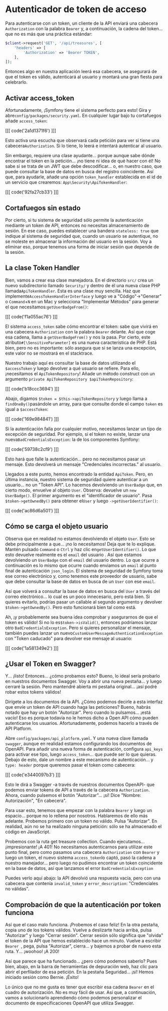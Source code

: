 # Autenticador de token de acceso

Para autenticarse con un token, un cliente de la API enviará una cabecera `Authorization` con la palabra `Bearer` y, a continuación, la cadena del token... que no es más que una práctica estándar:

```php
$client->request('GET', '/api/treasures', [
    'headers' => [
        'Authorization' => 'Bearer TOKEN',
    ],
]);
```

Entonces algo en nuestra aplicación leerá esa cabecera, se asegurará de que el token es válido, autenticará al usuario y montará una gran fiesta para celebrarlo.

## Activar access_token

Afortunadamente, ¡Symfony tiene el sistema perfecto para esto! Gira y abre`config/packages/security.yaml`. En cualquier lugar bajo tu cortafuegos añade `access_token`:

[[[ code('2a1d1371f6') ]]]

Esto activa una escucha que observará cada petición para ver si tiene una cabecera`Authorization`. Si lo tiene, lo leerá e intentará autenticar al usuario.

Sin embargo, requiere una clase ayudante... porque aunque sabe dónde encontrar el token en la petición... ¡no tiene ni idea de qué hacer con él! No sabe si se trata de un JWT que debe descodificar... o, en nuestro caso, que puede consultar la base de datos en busca del registro coincidente. Así que, para ayudarle, añade una opción `token_handler` establecida en el id de un servicio que crearemos: `App\Security\ApiTokenHandler`:

[[[ code('92fa27cb33') ]]]

## Cortafuegos sin estado

Por cierto, si tu sistema de seguridad sólo permite la autenticación mediante un token de API, entonces no necesitas almacenamiento de sesión. En ese caso, puedes establecer una bandera `stateless: true` que indique al sistema de seguridad que, cuando un usuario se autentique, no se moleste en almacenar la información del usuario en la sesión. Voy a eliminar eso, porque tenemos una forma de iniciar sesión que depende de la sesión.

## La clase Token Handler

Bien, vamos a crear esa clase manejadora. En el directorio `src/` crea un nuevo subdirectorio llamado `Security/` y dentro de él una nueva clase PHP llamada`ApiTokenHandler`. Esta es una clase muy sencilla. Haz que implemente`AccessTokenHandlerInterface` y luego ve a "Código"->"Generar" o `Command`+`N` en un Mac y selecciona "Implementar Métodos" para generar el que necesitamos:`getUserBadgeFrom()`:

[[[ code('f1a055ac76') ]]]

El sistema `access_token` sabe cómo encontrar el token: sabe que vivirá en una cabecera `Authorization` con la palabra `Bearer` delante. Así que coge esa cadena, llama a `getUserBadgeFrom()` y nos la pasa. Por cierto, este atributo`#[\SensitiveParameter]` es una nueva característica de PHP. Está bien, pero no es importante: sólo asegura que si se lanza una excepción, este valor no se mostrará en el stacktrace.

Nuestro trabajo aquí es consultar la base de datos utilizando el `$accessToken` y luego devolver a qué usuario se refiere. Para ello, ¡necesitamos el `ApiTokenRepository`! Añade un método construct con un argumento `private ApiTokenRepository $apiTokenRepository`:

[[[ code('b18ccc3694') ]]]

Abajo, digamos `$token = $this->apiTokenRepository` y luego llama a `findOneBy()`pasándole un array, para que consulte donde el campo `token` es igual a `$accessToken`:

[[[ code('169e984841') ]]]

Si la autenticación falla por cualquier motivo, necesitamos lanzar un tipo de excepción de seguridad. Por ejemplo, si el token no existe, lanzar una nueva`BadCredentialsException`: la de los componentes Symfony:

[[[ code('59738c2cf9') ]]]

Esto hará que falle la autenticación... pero no necesitamos pasar un mensaje. Esto devolverá un mensaje "Credenciales incorrectas." al usuario.

Llegados a este punto, hemos encontrado la entidad `ApiToken`. Pero, en última instancia, nuestro sistema de seguridad quiere autenticar a un usuario... no un "Token API". Lo hacemos devolviendo un `UserBadge` que, en cierto modo, envuelve al objeto `User`. Observa: devuelve un `new UserBadge()`. El primer argumento es el "identificador de usuario". Pasa `$token->getOwnedBy()` para obtener el`User` y luego `->getUserIdentifier()`:

[[[ code('ac86d6a501') ]]]

## Cómo se carga el objeto usuario

Observa que en realidad no estamos devolviendo el objeto `User`. Esto se debe principalmente a que... ¡no lo necesitamos! Deja que te lo explique. Mantén pulsado `Command` o `Ctrl` y haz clic en`getUserIdentifier()`. Lo que esto devuelve realmente es el `email` del usuario . Así que estamos devolviendo un `UserBadge` con el `email` del usuario dentro. Lo que ocurre a continuación es lo mismo que ocurre cuando enviamos un `email` al punto final de autenticación `json_login`. El sistema de seguridad de Symfony toma ese correo electrónico y, como tenemos este proveedor de usuario, sabe que debe consultar la base de datos en busca de un `User` con ese `email`.

Así que volverá a consultar la base de datos en busca del `User` a través del correo electrónico... lo cual es un poco innecesario, pero está bien. Si quieres evitarlo, podrías pasar un callable al segundo argumento y devolver `$token->getOwnedBy()`. Pero esto funcionará bien tal como está.

Ah, ¡y probablemente sea buena idea comprobar y asegurarnos de que el token es válido! Si no lo es`$token->isValid()`, entonces podríamos lanzar otro `BadCredentialsException`. Pero si quieres personalizar el mensaje, también puedes lanzar un nuevo`CustomUserMessageAuthenticationException` con "Token caducado" para devolver ese mensaje al usuario:

[[[ code('1a581349e2') ]]]

## ¿Usar el Token en Swagger?

Y... ¡listo! Entonces... ¿cómo probamos esto? Bueno, lo ideal sería probarlo en nuestros documentos Swagger. Voy a abrir una nueva pestaña... y luego cerraré la sesión. Pero mantendré abierta mi pestaña original... ¡así podré robar estos tokens válidos!

Dirígete a los documentos de la API. ¿Cómo podemos decirle a esta interfaz que envíe un token de API cuando haga las peticiones? Bueno, habrás notado que hay un botón "Autorizar". Pero cuando lo pulsamos... ¡está vacío! Eso es porque todavía no le hemos dicho a Open API cómo pueden autenticarse los usuarios. Afortunadamente, podemos hacerlo a través de API Platform.

Abre `config/packages/api_platform.yaml`. Y una nueva clave llamada `swagger`, aunque en realidad estamos configurando los documentos de OpenAPI. Para añadir una nueva forma de autenticación, configura `api_keys` para activar ese tipo, luego `access_token`... que puede ser lo que quieras. Debajo de esto, dale un nombre a este mecanismo de autenticación... y `type: header` porque queremos pasar el token como cabecera:

[[[ code('e3440097b3') ]]]

Esto le dirá a Swagger -a través de nuestros documentos OpenAPI- que podemos enviar tokens de API a través de la cabecera `Authorization`. Ahora, cuando pulsemos el botón "Autorizar"... ¡sí! Dice "Nombre: Autorización", "En cabecera".

Para usar esto, tenemos que empezar con la palabra `Bearer` y luego un espacio... porque no lo rellena por nosotros. Hablaremos de ello más adelante. Probemos primero con un token no válido. Pulsa "Autorizar". En realidad, aún no se ha realizado ninguna petición: sólo se ha almacenado el código en JavaScript.

Probemos con la ruta get treasure collection. Cuando ejecutamos... ¡impresionante! ¡A 401! No necesitamos autenticarnos para utilizar este punto final, pero como pasamos una cabecera `Authorization` con `Bearer` y luego un token, el nuevo sistema `access_token`lo captó, pasó la cadena a nuestro manejador... pero luego no pudimos encontrar un token coincidente en la base de datos, así que lanzamos el error `BadCredentialsException`

Puedes verlo aquí abajo: la API devolvió una respuesta vacía, pero con una cabecera que contenía `invalid_token` y `error_description`: "Credenciales no válidas".

## Comprobación de que la autenticación por token funciona

Así que el caso malo funciona. ¡Probemos el caso feliz! En la otra pestaña, copia uno de los tokens válidos. Vuelve a deslizarte hacia arriba, pulsa "Autorizar" y luego "Cerrar sesión". Cerrar sesión sólo significa que "olvida" el token de la API que hemos establecido hace un minuto. Vuelve a escribir `Bearer `, pega, pulsa "Autorizar", cierra... y bajemos a probar de nuevo esta ruta. Y... ¡woohoo! ¡A 200!

Así que parece que ha funcionado... ¿pero cómo podemos saberlo? Pues bien, abajo, en la barra de herramientas de depuración web, haz clic para abrir el perfilador de esa petición. En la pestaña Seguridad... ¡sí! Hemos iniciado sesión como Bernie. ¡Éxito!

Lo único que no me gusta es tener que escribir esa cadena `Bearer` en el cuadro de autorización. No es muy fácil de usar. Así que, a continuación, vamos a solucionarlo aprendiendo cómo podemos personalizar el documento de especificaciones OpenAPI que utiliza Swagger.
